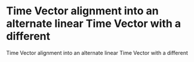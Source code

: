 # Time Vector alignment into an alternate linear Time Vector with a different

Time Vector alignment into an alternate linear Time Vector with a different